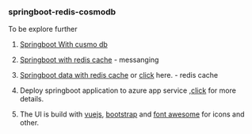 ### springboot-redis-cosmodb

To be explore further

1. [Springboot With cusmo db](https://github.com/Azure-Samples/azure-cosmos-db-mongodb-spring)

2. [Springboot with redis cache](https://spring.io/guides/gs/messaging-redis/) - messanging
3. [Springboot data with redis cache](/https://www.baeldung.com/spring-data-redis-tutorial) or [click](https://medium.com/@MatthewFTech/spring-boot-cache-with-redis-56026f7da83a) here. - redis cache

4. Deploy springboot application to azure app service ,[click](https://docs.microsoft.com/en-us/azure/developer/java/spring-framework/deploy-spring-boot-java-app-from-container-registry-using-maven-plugin) for more details.
5. The UI is build with [vuejs](https://vuejs.org/v2/guide/installation.html), [bootstrap](https://getbootstrap.com/) and [font awesome](https://fontawesome.com/v4.7.0/) for icons and other.
